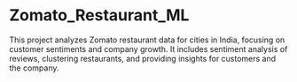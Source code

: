# Zomato_Restaurant_ML
This project analyzes Zomato restaurant data for cities in India, focusing on customer sentiments and company growth. It includes sentiment analysis of reviews, clustering restaurants, and providing insights for customers and the company.
